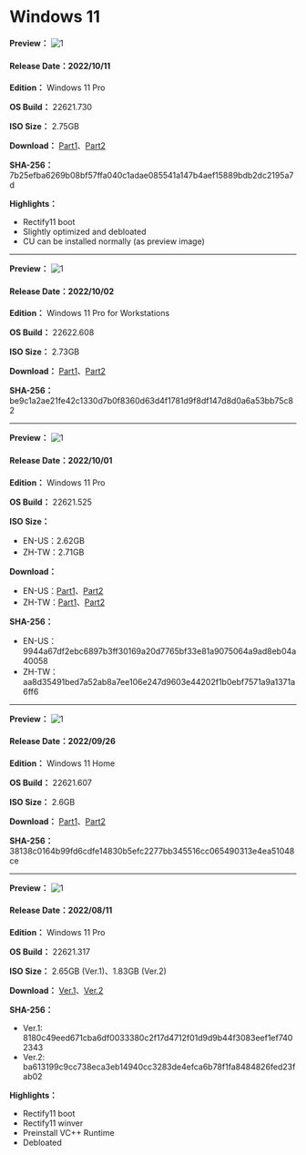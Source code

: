 # Windows 11

**Preview：**
![1](/preview/22621.730_221011.png)

#### Release Date：2022/10/11

**Edition：** Windows 11 Pro

**OS Build：** 22621.730

**ISO Size：** 2.75GB

**Download：** [Part1](https://github.com/WhatTheBlock/WindowsSimplify/releases/download/iso/22621.730_221011.part1.rar)、[Part2](https://github.com/WhatTheBlock/WindowsSimplify/releases/download/iso/22621.730_221011.part2.rar)

**SHA-256：** 7b25efba6269b08bf57ffa040c1adae085541a147b4aef15889bdb2dc2195a7d

**Highlights：**
- Rectify11 boot
- Slightly optimized and debloated
- CU can be installed normally (as preview image)

----

**Preview：**
![1](/preview/22622.608_221002.png)

#### Release Date：2022/10/02

**Edition：** Windows 11 Pro for Workstations

**OS Build：** 22622.608

**ISO Size：** 2.73GB

**Download：** [Part1](https://github.com/WhatTheBlock/WindowsSimplify/releases/download/iso/22622.608_221002.part1.rar)、[Part2](https://github.com/WhatTheBlock/WindowsSimplify/releases/download/iso/22622.608_221002.part2.rar)

**SHA-256：** be9c1a2ae21fe42c1330d7b0f8360d63d4f1781d9f8df147d8d0a6a53bb75c82

----

**Preview：**
![1](/preview/22621.525_221001_en.png)

#### Release Date：2022/10/01

**Edition：** Windows 11 Pro

**OS Build：** 22621.525

**ISO Size：**
- EN-US：2.62GB
- ZH-TW：2.71GB

**Download：**
- EN-US：[Part1](https://github.com/WhatTheBlock/WindowsSimplify/releases/download/iso/22621.525_221001_en.part1.rar)、[Part2](https://github.com/WhatTheBlock/WindowsSimplify/releases/download/iso/22621.525_221001_en.part2.rar)
- ZH-TW：[Part1](https://github.com/WhatTheBlock/WindowsSimplify/releases/download/iso/22621.525_221001.part1.rar)、[Part2](https://github.com/WhatTheBlock/WindowsSimplify/releases/download/iso/22621.525_221001.part2.rar)

**SHA-256：**
- EN-US：9944a67df2ebc6897b3ff30169a20d7765bf33e81a9075064a9ad8eb04a40058
- ZH-TW：aa8d35491bed7a52ab8a7ee106e247d9603e44202f1b0ebf7571a9a1371a6ff6

----

**Preview：**
![1](/preview/22621.607_core_220926.png)

#### Release Date：2022/09/26

**Edition：** Windows 11 Home

**OS Build：** 22621.607

**ISO Size：** 2.6GB

**Download：** [Part1](https://github.com/WhatTheBlock/WindowsSimplify/releases/download/iso/22621.607_core_220926.part1.rar)、[Part2](https://github.com/WhatTheBlock/WindowsSimplify/releases/download/iso/22621.607_core_220926.part2.rar)

**SHA-256：** 38138c0164b99fd6cdfe14830b5efc2277bb345516cc065490313e4ea51048ce

----

**Preview：**
![1](/preview/22621.317_220811.png)

#### Release Date：2022/08/11

**Edition：** Windows 11 Pro

**OS Build：** 22621.317

**ISO Size：** 2.65GB (Ver.1)、1.83GB (Ver.2)

**Download：** [Ver.1](https://gmnfuedutw-my.sharepoint.com/:u:/g/personal/40543229_gm_nfu_edu_tw/ES76XSvFq6xPgxf7QHS5BmIBGsmxSBAWfT04QfdY0VaiAA?e=eFZknx)、[Ver.2](https://gmnfuedutw-my.sharepoint.com/:u:/g/personal/40543229_gm_nfu_edu_tw/EcQEFAg8QMFCl_sdEAj_wFMBQQ7TNlD2ozzW5_hIZx6POA?e=JX7AuK)

**SHA-256：**
- Ver.1: 8180c49eed671cba6df0033380c2f17d4712f01d9d9b44f3083eef1ef7402343
- Ver.2: ba613199c9cc738eca3eb14940cc3283de4efca6b78f1fa8484826fed23fab02

**Highlights：**
- Rectify11 boot
- Rectify11 winver
- Preinstall VC++ Runtime
- Debloated
